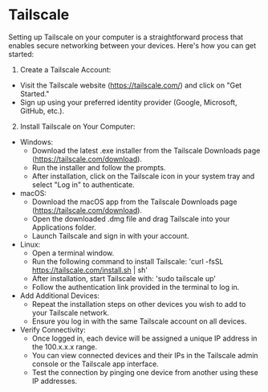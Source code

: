 # Tailscale
Setting up Tailscale on your computer is a straightforward process that enables secure networking between your devices. Here's how you can get started:

1. Create a Tailscale Account:
 - Visit the Tailscale website (https://tailscale.com/) and click on "Get Started."
 - Sign up using your preferred identity provider (Google, Microsoft, GitHub, etc.).
2. Install Tailscale on Your Computer:
 - Windows:
   - Download the latest .exe installer from the Tailscale Downloads page (https://tailscale.com/download).
   - Run the installer and follow the prompts.
   - After installation, click on the Tailscale icon in your system tray and select "Log in" to authenticate. 
 - macOS:
   - Download the macOS app from the Tailscale Downloads page (https://tailscale.com/download).
   - Open the downloaded .dmg file and drag Tailscale into your Applications folder.
   - Launch Tailscale and sign in with your account.
 - Linux:
   - Open a terminal window.
   - Run the following command to install Tailscale:
     'curl -fsSL https://tailscale.com/install.sh | sh'
   - After installation, start Tailscale with:
     'sudo tailscale up'
   - Follow the authentication link provided in the terminal to log in.
 - Add Additional Devices:
   - Repeat the installation steps on other devices you wish to add to your Tailscale network.
   - Ensure you log in with the same Tailscale account on all devices.
 - Verify Connectivity:
   - Once logged in, each device will be assigned a unique IP address in the 100.x.x.x range.
   - You can view connected devices and their IPs in the Tailscale admin console or the Tailscale app interface.
   - Test the connection by pinging one device from another using these IP addresses.
